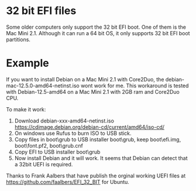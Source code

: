 # 32 bit EFI files

Some older computers only support the 32 bit EFI boot.
One of them is the Mac Mini 2.1. Although it can run a 64 bit OS,
it only supports 32 bit EFI boot partitions.

# Example
If you want to install Debian on a Mac Mini 2.1 with Core2Duo, the debian-mac-12.5.0-amd64-netinst.iso wont work for me.
This workaround is tested with Debian-12.5-amd64 on a Mac Mini 2.1 with 2GB ram and Core2Duo CPU.

To make it work:
1. Download debian-xxx-amd64-netinst.iso https://cdimage.debian.org/debian-cd/current/amd64/iso-cd/
2. On windows use Rufus to burn ISO to USB stick.
3. Copy files in boot\grub to USB installer boot\grub, keep boot\efi.img, boot\font.pf2, boot\grub.cnf
4. Copy EFI to  USB installer boot\grub
5. Now install Debian and it will work. It seems that Debian can detect that a 32bit UEFI is required.


Thanks to Frank Aalbers that have publish the orginal working UEFI files at https://github.com/faalbers/EFI_32_BIT for Ubuntu.

